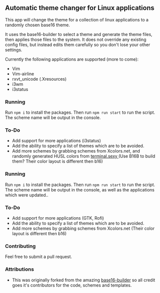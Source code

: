 ## Automatic theme changer for Linux applications

This app will change the theme for a collection of linux applications to a randomly chosen base16 theme.

It uses the base16-builder to select a theme and generate the theme files, then applies those files to the system. It does
not override any existing config files, but instead edits them carefully so you don't lose your other settings.

Currently the following applications are supported (more to come):
* Vim
* Vim-airline
* rxvt_unicode (.Xresources)
* i3wm
* i3status

### Running

Run `npm i` to install the packages. Then run `npm run start` to run the script. The scheme name will be output in the console.

### To-Do

* Add support for more applications (i3status)
* Add the ability to specify a list of themes which are to be avoided.
* Add more schemes by grabbing schemes from Xcolors.net, and randomly generated HUSL colors from [ terminal.sexy ](terminal.sexy) (Use B16B to build them? Their color layout is different then b16)

### Running

Run `npm i` to install the packages. Then run `npm run start` to run the script. The scheme name will be output in the console, as well as the applications which were updated..

### To-Do

* Add support for more applications (GTK, Rofi)
* Add the ability to specify a list of themes which are to be avoided.
* Add more schemes by grabbing schemes from Xcolors.net (Their color layout is different then b16)

### Contributing

Feel free to submit a pull request.

### Attributions

* This was originally forked from the amazing [base16-builder](https://github.com/base16-builder/base16-builder) so all credit goes
it's contributors for the code, schemes and templates.
